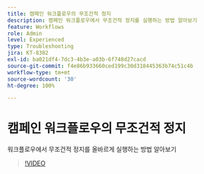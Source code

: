 ```yaml
---
title: 캠페인 워크플로우의 무조건적 정지
description: 캠페인 워크플로우에서 무조건적 정지를 실행하는 방법 알아보기
feature: Workflows
role: Admin
level: Experienced
type: Troubleshooting
jira: KT-8382
exl-id: ba021df4-7dc3-4b3e-a03b-6f748d27cacd
source-git-commit: f4e86b933660ced199c30d318445363b74c51c4b
workflow-type: tm+mt
source-wordcount: '30'
ht-degree: 100%

---
```


# 캠페인 워크플로우의 무조건적 정지

워크플로우에서 무조건적 정지를 올바르게 실행하는 방법 알아보기

>[!VIDEO](https://video.tv.adobe.com/v/335887?quality=12&learn=on)
